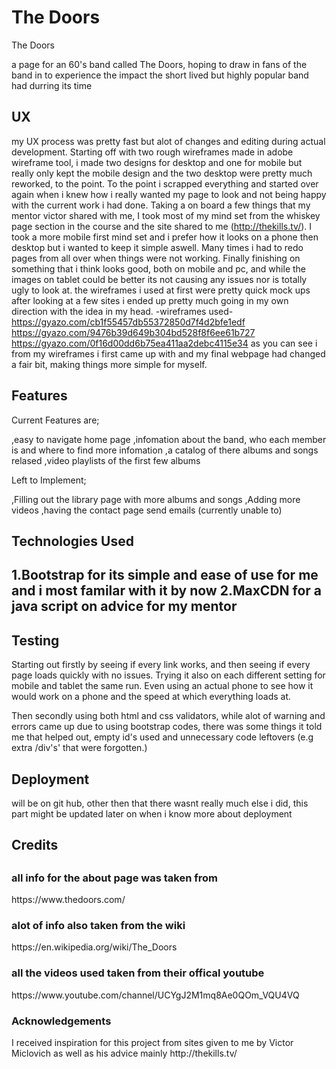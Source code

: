 <h1> The Doors </h1>

The Doors

a page for an 60's band called The Doors, hoping to draw in fans of the band in 
to experience the impact the short lived but highly popular band had durring its time

<h2> UX </h2>

my UX process was pretty fast but alot of changes and editing during actual development.
Starting off with two rough wireframes made in adobe wireframe tool, i made two designs for desktop and one for mobile
but really only kept the mobile design and the two desktop were pretty much reworked, to the point. To the point i scrapped everything
and started over again when i knew how i really wanted my page to look and not being happy with the current work i had done.
Taking a on board a few things that my mentor victor shared with me, I took most of my mind set from the whiskey page section in the
course and the site shared to me (http://thekills.tv/). I took a more mobile first mind set and i prefer how it looks on a phone
then desktop but i wanted to keep it simple aswell. Many times i had to redo pages from all over when things were not working.
Finally finishing on something that i think looks good, both on mobile and pc, and while the images on tablet could be better its not causing any
issues nor is totally ugly to look at. the wireframes i used at first were pretty quick mock ups after looking at a few sites i ended up pretty 
much going in my own direction with the idea in my head. 
-wireframes used- 
https://gyazo.com/cb1f55457db55372850d7f4d2bfe1edf
https://gyazo.com/9476b39d649b304bd528f8f6ee61b727
https://gyazo.com/0f16d00dd6b75ea411aa2debc4115e34
as you can see i from my wireframes i first came up with and my final webpage had changed a fair bit, making things more simple for myself.

<h2> Features </h2>

Current Features are; 

,easy to navigate home page
,infomation about the band, who each member is and where to find more infomation
,a catalog of there albums and songs relased 
,video playlists of the first few albums

Left to Implement;

,Filling out the library page with more albums and songs
,Adding more videos
,having the contact page send emails (currently unable to)

<h2> Technologies Used <h2>

 1.Bootstrap for its simple and ease of use for me and i most familar with it by now
 2.MaxCDN for a java script on advice for my mentor 

<h2> Testing </h2> 

Starting out firstly by seeing if every link works, and then seeing if every page loads quickly with no 
issues. Trying it also on each different setting for mobile and tablet the same run. Even using an actual phone to see how it would
work on a phone and the speed at which everything loads at.

Then secondly using both html and css validators, while alot of warning and errors came up due to using bootstrap 
codes, there was some things it told me that helped out, empty id's used and unnecessary code leftovers (e.g extra /div's' that were forgotten.)

<h2> Deployment </h2>

will be on git hub, other then that there wasnt really much else i did, this part might be updated later on when i know more about deployment

<h2> Credits <h2>

<h3> all info for the about page was taken from </h3> 
https://www.thedoors.com/
<h3> alot of info also taken from the wiki </h3> 
https://en.wikipedia.org/wiki/The_Doors
<h3> all the videos used taken from their offical youtube  </h3> 
https://www.youtube.com/channel/UCYgJ2M1mq8Ae0QOm_VQU4VQ 

<h3> Acknowledgements </h3>
I received inspiration for this project from sites given to me by Victor Miclovich as well as his advice
mainly http://thekills.tv/



